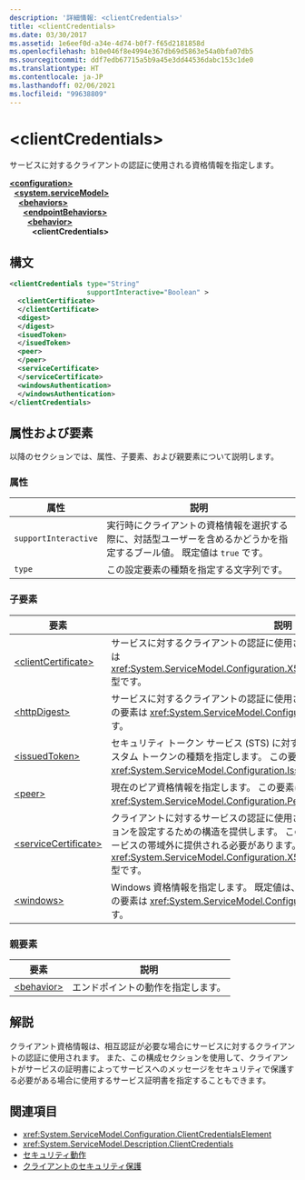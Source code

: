 ```yaml
---
description: '詳細情報: <clientCredentials>'
title: <clientCredentials>
ms.date: 03/30/2017
ms.assetid: 1e6eef0d-a34e-4d74-b0f7-f65d2181858d
ms.openlocfilehash: b10e046f8e4994e367db69d5863e54a0bfa07db5
ms.sourcegitcommit: ddf7edb67715a5b9a45e3dd44536dabc153c1de0
ms.translationtype: HT
ms.contentlocale: ja-JP
ms.lasthandoff: 02/06/2021
ms.locfileid: "99638809"
---
```

# \<clientCredentials>

サービスに対するクライアントの認証に使用される資格情報を指定します。  
  
[**\<configuration>**](../configuration-element.md)\
&nbsp;&nbsp;[**\<system.serviceModel>**](system-servicemodel.md)\
&nbsp;&nbsp;&nbsp;&nbsp;[**\<behaviors>**](behaviors.md)\
&nbsp;&nbsp;&nbsp;&nbsp;&nbsp;&nbsp;[**\<endpointBehaviors>**](endpointbehaviors.md)\
&nbsp;&nbsp;&nbsp;&nbsp;&nbsp;&nbsp;&nbsp;&nbsp;[**\<behavior>**](behavior-of-endpointbehaviors.md)\
&nbsp;&nbsp;&nbsp;&nbsp;&nbsp;&nbsp;&nbsp;&nbsp;&nbsp;&nbsp;**\<clientCredentials>**  
  
## <a name="syntax"></a>構文  
  
```xml  
<clientCredentials type="String"
                   supportInteractive="Boolean" >
  <clientCertificate>
  </clientCertificate>
  <digest>
  </digest>
  <isuedToken>
  </isuedToken>
  <peer>
  </peer>
  <serviceCertificate>
  </serviceCertificate>
  <windowsAuthentication>
  </windowsAuthentication>
</clientCredentials>
```  
  
## <a name="attributes-and-elements"></a>属性および要素  

 以降のセクションでは、属性、子要素、および親要素について説明します。  
  
### <a name="attributes"></a>属性  
  
|属性|説明|  
|---------------|-----------------|  
|`supportInteractive`|実行時にクライアントの資格情報を選択する際に、対話型ユーザーを含めるかどうかを指定するブール値。 既定値は `true` です。|  
|`type`|この設定要素の種類を指定する文字列です。|  
  
### <a name="child-elements"></a>子要素  
  
|要素|説明|  
|-------------|-----------------|  
|[\<clientCertificate>](clientcertificate-of-clientcredentials-element.md)|サービスに対するクライアントの認証に使用される証明書を指定します。 この要素は <xref:System.ServiceModel.Configuration.X509InitiatorCertificateClientElement> 型です。|  
|[\<httpDigest>](httpdigest-element.md)|サービスに対するクライアントの認証に使用されるダイジェストを指定します。 この要素は <xref:System.ServiceModel.Configuration.HttpDigestClientElement> 型です。|  
|[\<issuedToken>](issuedtoken.md)|セキュリティ トークン サービス (STS) に対するクライアントの認証に使用されるカスタム トークンの種類を指定します。 この要素は <xref:System.ServiceModel.Configuration.IssuedTokenClientElement> 型です。|  
|[\<peer>](peer-of-clientcredentials-element.md)|現在のピア資格情報を指定します。 この要素は <xref:System.ServiceModel.Configuration.PeerCredentialElement> 型です。|  
|[\<serviceCertificate>](servicecertificate-of-clientcredentials-element.md)|クライアントに対するサービスの認証に使用される証明書を指定し、証明書オプションを設定するための構造を提供します。 この証明書は、クライアントに対するサービスの帯域外に提供される必要があります。 この要素は <xref:System.ServiceModel.Configuration.X509RecipientCertificateClientElement> 型です。|  
|[\<windows>](windows-of-clientcredentials-element.md)|Windows 資格情報を指定します。 既定値は、現在のスレッドの資格情報です。 この要素は <xref:System.ServiceModel.Configuration.WindowsClientElement> 型です。|  
  
### <a name="parent-elements"></a>親要素  
  
|要素|説明|  
|-------------|-----------------|  
|[\<behavior>](behavior-of-endpointbehaviors.md)|エンドポイントの動作を指定します。|  
  
## <a name="remarks"></a>解説  

 クライアント資格情報は、相互認証が必要な場合にサービスに対するクライアントの認証に使用されます。 また、この構成セクションを使用して、クライアントがサービスの証明書によってサービスへのメッセージをセキュリティで保護する必要がある場合に使用するサービス証明書を指定することもできます。  
  
## <a name="see-also"></a>関連項目

- <xref:System.ServiceModel.Configuration.ClientCredentialsElement>
- <xref:System.ServiceModel.Description.ClientCredentials>
- [セキュリティ動作](../../../wcf/feature-details/security-behaviors-in-wcf.md)
- [クライアントのセキュリティ保護](../../../wcf/securing-clients.md)
